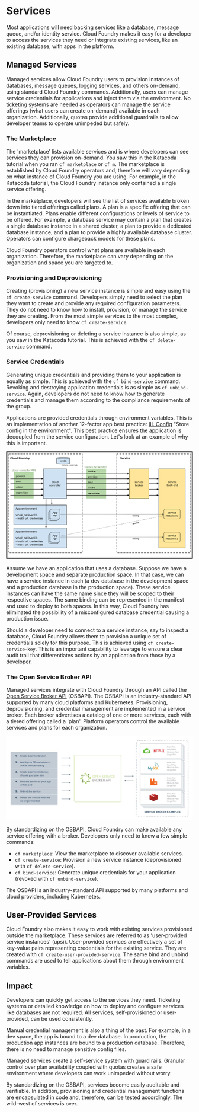 # Services

Most applications will need backing services like a database, message queue, and/or identity service. Cloud Foundry makes it easy for a developer to access the services they need or integrate existing services, like an existing database, with apps in the platform.

## Managed Services

Managed services allow Cloud Foundry users to provision instances of databases, message queues, logging services, and others on-demand, using standard Cloud Foundry commands. Additionally, users can manage service credentials for applications and inject them via the environment. No ticketing systems are needed as operators can manage the service offerings (what users can create on-demand) available in each organization. Additionally, quotas provide additional guardrails to allow developer teams to operate unimpeded but safely.

### The Marketplace

The 'marketplace' lists available services and is where developers can see services they can provision on-demand. You saw this in the Katacoda tutorial when you ran `cf marketplace` or `cf m`. The marketplace is established by Cloud Foundry operators and, therefore will vary depending on what instance of Cloud Foundry you are using. For example, in the Katacoda tutorial, the Cloud Foundry instance only contained a single service offering.

In the marketplace, developers will see the list of services available broken down into tiered offerings called plans. A plan is a specific offering that can be instantiated. Plans enable different configurations or levels of service to be offered. For example, a database service may contain a plan that creates a single database instance in a shared cluster, a plan to provide a dedicated database instance, and a plan to provide a highly available database cluster. Operators can configure chargeback models for these plans.

Cloud Foundry operators control what plans are available in each organization. Therefore, the marketplace can vary depending on the organization and space you are targeted to. 

### Provisioning and Deprovisioning

Creating (provisioning) a new service instance is simple and easy using the `cf create-service` command. Developers simply need to select the plan they want to create and provide any required configuration parameters. They do not need to know how to install, provision, or manage the service they are creating. From the most simple services to the most complex, developers only need to know `cf create-service`.

Of course, deprovisioning or deleting a service instance is also simple, as you saw in the Katacoda tutorial. This is achieved with the `cf delete-service` command.

### Service Credentials

Generating unique credentials and providing them to your application is equally as simple. This is achieved with the `cf bind-service` command. Revoking and destroying application credentials is as simple as `cf unbind-service`. Again, developers do not need to know how to generate credentials and manage them according to the compliance requirements of the group. 

Applications are provided credentials through environment variables. This is an implementation of another 12-factor app best practice: [III. Config](https://12factor.net/config) "Store config in the environment". This best practice ensures the application is decoupled from the service configuration. Let's look at an example of why this is important.

![Managed Services Image](images/managed-services.png)

Assume we have an application that uses a database. Suppose we have a development space and separate production space. In that case, we can have a service instance in each (a dev database in the development space and a production database in the production space). These service instances can have the same name since they will be scoped to their respective spaces. The same binding can be represented in the manifest and used to deploy to both spaces. In this way, Cloud Foundry has eliminated the possibility of a misconfigured database credential causing a production issue.

Should a developer need to connect to a service instance, say to inspect a database, Cloud Foundry allows them to provision a unique set of credentials solely for this purpose. This is achieved using `cf create-service-key`. This is an important capability to leverage to ensure a clear audit trail that differentiates actions by an application from those by a developer.

### The Open Service Broker API

Managed services integrate with Cloud Foundry through an API called the [Open Service Broker API](https://www.openservicebrokerapi.org/) (OSBAPI). The OSBAPI is an industry-standard API supported by many cloud platforms and Kubernetes. Provisioning, deprovisioning, and credential management are implemented in a service broker. Each broker advertises a catalog of one or more services, each with a tiered offering called a 'plan'. Platform operators control the available services and plans for each organization.

![OSBAPI Image](images/osbapi-graphic.jpeg)

By standardizing on the OSBAPI, Cloud Foundry can make available any service offering with a broker. Developers only need to know a few simple commands:

- `cf marketplace`: View the marketplace to discover available services.
- `cf create-service`: Provision a new service instance (deprovisioned with `cf delete-service`).
- `cf bind-service`: Generate unique credentials for your application (revoked with `cf unbind-service`).

The OSBAPI is an industry-standard API supported by many platforms and cloud providers, including Kubernetes.

## User-Provided Services

Cloud Foundry also makes it easy to work with existing services provisioned outside the marketplace. These services are referred to as 'user-provided service instances' (upsi). User-provided services are effectively a set of key-value pairs representing credentials for the existing service. They are created with `cf create-user-provided-service`. The same bind and unbind commands are used to tell applications about them through environment variables.

## Impact

Developers can quickly get access to the services they need. Ticketing systems or detailed knowledge on how to deploy and configure services like databases are not required. All services, self-provisioned or user-provided, can be used consistently.

Manual credential management is also a thing of the past. For example, in a dev space, the app is bound to a dev database. In production, the production app instances are bound to a production database. Therefore, there is no need to manage sensitive config files.

Managed services create a self-service system with guard rails. Granular control over plan availability coupled with quotas creates a safe environment where developers can work unimpeded without worry.

By standardizing on the OSBAPI, services become easily auditable and verifiable. In addition, provisioning and credential management functions are encapsulated in code and, therefore, can be tested accordingly. The wild-west of services is over.
